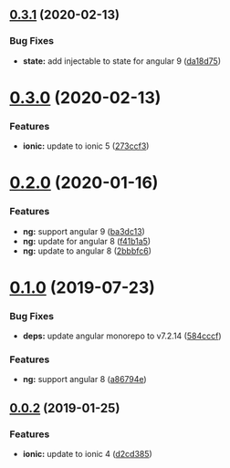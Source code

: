 ## [0.3.1](https://github.com/fivethree-team/ngxs-ionic-router-plugin/compare/v0.3.0...v0.3.1) (2020-02-13)


### Bug Fixes

* **state:** add injectable to state for angular 9 ([da18d75](https://github.com/fivethree-team/ngxs-ionic-router-plugin/commit/da18d75429ba2dc2c682600560766cde6a420920))



# [0.3.0](https://github.com/fivethree-team/ngxs-ionic-router-plugin/compare/v0.2.0...v0.3.0) (2020-02-13)


### Features

* **ionic:** update to ionic 5 ([273ccf3](https://github.com/fivethree-team/ngxs-ionic-router-plugin/commit/273ccf32bc3d681b44b42b30cd819d716acec4b6))



# [0.2.0](https://github.com/fivethree-team/ngxs-ionic-router-plugin/compare/0.1.0...0.2.0) (2020-01-16)


### Features

* **ng:** support angular 9 ([ba3dc13](https://github.com/fivethree-team/ngxs-ionic-router-plugin/commit/ba3dc139d328f0041e7be5d355597b97e5ca5a1c))
* **ng:** update for angular 8 ([f41b1a5](https://github.com/fivethree-team/ngxs-ionic-router-plugin/commit/f41b1a513d018ec32925351e2d0b69c28e100141))
* **ng:** update to angular 8 ([2bbbfc6](https://github.com/fivethree-team/ngxs-ionic-router-plugin/commit/2bbbfc6f8ee8301eefaa57df6a28bf7067d28a4d))



# [0.1.0](https://github.com/fivethree-team/ngxs-ionic-router-plugin/compare/v0.0.2...v0.1.0) (2019-07-23)


### Bug Fixes

* **deps:** update angular monorepo to v7.2.14 ([584cccf](https://github.com/fivethree-team/ngxs-ionic-router-plugin/commit/584cccf))


### Features

* **ng:** support angular 8 ([a86794e](https://github.com/fivethree-team/ngxs-ionic-router-plugin/commit/a86794e))



## [0.0.2](https://github.com/fivethree-team/ngxs-ionic-router-plugin/compare/v0.0.1...v0.0.2) (2019-01-25)


### Features

* **ionic:** update to ionic 4 ([d2cd385](https://github.com/fivethree-team/ngxs-ionic-router-plugin/commit/d2cd385))



